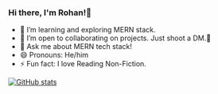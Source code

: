 ### Hi there, I'm Rohan!👋

- 🌱 I’m learning and exploring MERN stack.
- 👯 I’m open to collaborating on projects. Just shoot a DM.🎯
- 💬 Ask me about MERN tech stack!
- 😄 Pronouns: He/him
- ⚡ Fun fact: I love Reading Non-Fiction.

<!-- GitHub stats : -->
[![GitHub stats](https://github-readme-stats.vercel.app/api?username=rohan-kapse&count_private=true&show_icons=true&theme=radical&hide_rank=false)](https://github.com/anuraghazra/github-readme-stats)
